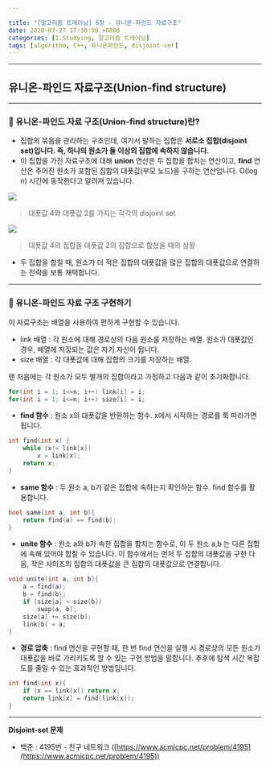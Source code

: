 ```yaml
---

title: "[알고리즘 트레이닝] 6장 - 유니온-파인드 자료구조"
date: 2020-07-27 17:30:00 +0800
categories: [1.Studying, 알고리즘 트레이닝]
tags: [algorithm, C++, 유니온파인드, disjoint-set]
---
```


------



## **유니온-파인드 자료구조(Union-find structure)**

------

### **🧭 유니온-파인드 자료 구조(Union-find structure)란?**

* 집합의 묶음을 관리하는 구조인데, 여기서 말하는 집합은 **서로소 집합(disjoint set)입니다. 즉, 하나의 원소가 둘 이상의 집합에 속하지 않습니다.**
* 이 집합을 가진 자료구조에 대해 **union** 연산은 두 집합을 합치는 연산이고, **find** 연산은 주어진 원소가 포함된 집합의 대푯값(부모 노드)을 구하는 연산입니다. O(log n) 시간에 동작한다고 알려져 있습니다.

![](https://i.imgur.com/QClPe9D.png)

> 대푯값 4와 대푯값 2를 가지는 각각의 disjoint set

![](https://i.imgur.com/1tr43yL.png)

> 대푯값 4의 집합을 대푯값 2의 집합으로 합쳤을 때의 상황

* 두 집합을 합칠 때, 원소가 더 적은 집합의 대푯값을 많은 집합의 대푯값으로 연결하는 전략을 보통 채택합니다.

------

### **🧭 유니온-파인드 자료 구조 구현하기**

이 자료구조는 배열을 사용하여 편하게 구현할 수 있습니다.

* link 배열 : 각 원소에 대해 경로상의 다음 원소를 저장하는 배열. 원소가 대푯값인 경우, 배열에 저장되는 값은 자기 자신이 됩니다.
* size 배열 : 각 대푯값에 대해 집합의 크기를 저장하는 배열.

맨 처음에는 각 원소가 모두 별개의 집합이라고 가정하고 다음과 같이 초기화합니다.

```c++
for(int i = 1; i<=n; i++) link[i] = i;
for(int i = 1; i<=n; i++) size[i] = i;
```

* **find 함수** : 원소 x의 대푯값을 반환하는 함수. x에서 시작하는 경로를 쭉 따라가면 됩니다.

```c++
int find(int x) {
    while (x!= link[x])
        x = link[x];
    return x;
}
```

* **same 함수** : 두 원소 a, b가 같은 집합에 속하는지 확인하는 함수. find 함수를 활용합니다.

```c
bool same(int a, int b){
    return find(a) == find(b);
}
```

* **unite 함수** : 원소 a와 b가 속한 집합을 합치는 함수로, 이 두 원소 a,b 는 다른 집합에 속해 있어야 합칠 수 있습니다. 이 함수에서는 먼저 두 집합의 대푯값을 구한 다음, 작은 사이즈의 집합의 대푯값을 큰 집합의 대푯값으로 연결합니다.

```c
void unite(int a, int b){
    a = find(a);
    b = find(b);
    if (size[a] < size[b])
        swap(a, b);
    size[a] += size[b];
    link[b] = a;
}
```

* **경로 압축** : find 연산을 구현할 때, 한 번 find 연산을 실행 시 경로상의 모든 원소가 대푯값을 바로 가리키도록 할 수 있는 구현 방법을 말합니다. 추후에 탐색 시간 복잡도를 줄일 수 있는 효과적인 방법입니다.

```c
int find(int x){
    if (x == link[x]) return x;
    return link[x] = find(link[x]);
}
```

------

**Disjoint-set 문제**

* 백준 : 4195번 - 친구 네트워크 ([https://www.acmicpc.net/problem/4195](https://www.acmicpc.net/problem/4195))

